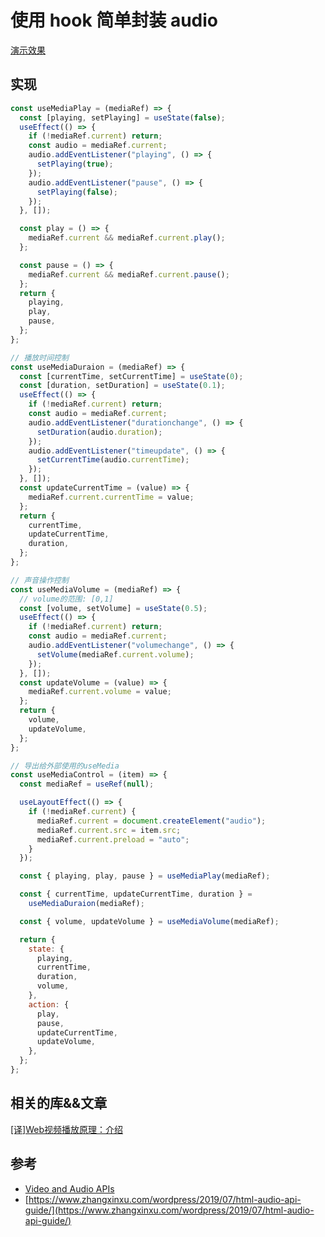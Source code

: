 # 使用 hook 简单封装 audio

[演示效果](./_demo/useMedia/index.html)

## 实现

```js
const useMediaPlay = (mediaRef) => {
  const [playing, setPlaying] = useState(false);
  useEffect(() => {
    if (!mediaRef.current) return;
    const audio = mediaRef.current;
    audio.addEventListener("playing", () => {
      setPlaying(true);
    });
    audio.addEventListener("pause", () => {
      setPlaying(false);
    });
  }, []);

  const play = () => {
    mediaRef.current && mediaRef.current.play();
  };

  const pause = () => {
    mediaRef.current && mediaRef.current.pause();
  };
  return {
    playing,
    play,
    pause,
  };
};

// 播放时间控制
const useMediaDuraion = (mediaRef) => {
  const [currentTime, setCurrentTime] = useState(0);
  const [duration, setDuration] = useState(0.1);
  useEffect(() => {
    if (!mediaRef.current) return;
    const audio = mediaRef.current;
    audio.addEventListener("durationchange", () => {
      setDuration(audio.duration);
    });
    audio.addEventListener("timeupdate", () => {
      setCurrentTime(audio.currentTime);
    });
  }, []);
  const updateCurrentTime = (value) => {
    mediaRef.current.currentTime = value;
  };
  return {
    currentTime,
    updateCurrentTime,
    duration,
  };
};

// 声音操作控制
const useMediaVolume = (mediaRef) => {
  // volume的范围: [0,1]
  const [volume, setVolume] = useState(0.5);
  useEffect(() => {
    if (!mediaRef.current) return;
    const audio = mediaRef.current;
    audio.addEventListener("volumechange", () => {
      setVolume(mediaRef.current.volume);
    });
  }, []);
  const updateVolume = (value) => {
    mediaRef.current.volume = value;
  };
  return {
    volume,
    updateVolume,
  };
};

// 导出给外部使用的useMedia
const useMediaControl = (item) => {
  const mediaRef = useRef(null);

  useLayoutEffect(() => {
    if (!mediaRef.current) {
      mediaRef.current = document.createElement("audio");
      mediaRef.current.src = item.src;
      mediaRef.current.preload = "auto";
    }
  });

  const { playing, play, pause } = useMediaPlay(mediaRef);

  const { currentTime, updateCurrentTime, duration } =
    useMediaDuraion(mediaRef);

  const { volume, updateVolume } = useMediaVolume(mediaRef);

  return {
    state: {
      playing,
      currentTime,
      duration,
      volume,
    },
    action: {
      play,
      pause,
      updateCurrentTime,
      updateVolume,
    },
  };
};
```

## 相关的库&&文章

[[译]Web视频播放原理：介绍](https://www.dazhuanlan.com/tichuan/topics/957744)

## 参考

- [Video and Audio APIs](https://developer.mozilla.org/en-US/docs/Learn/JavaScript/Client-side_web_APIs/Video_and_audio_APIs)
- [https://www.zhangxinxu.com/wordpress/2019/07/html-audio-api-guide/](https://www.zhangxinxu.com/wordpress/2019/07/html-audio-api-guide/)